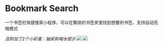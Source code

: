 # Bookmark Search
一个书签栏快捷搜索小程序，可以在繁琐的书签夹里找到想要的书签，支持自动亮暗模式

*且附加了2个小彩蛋：抽奖和喝水提示*
![](https://cdn.jsdelivr.net/gh/daodaolee/photobed@main/img/20210806211500.png)
![](https://cdn.jsdelivr.net/gh/daodaolee/photobed@main/img/20210806211501.png)